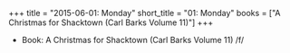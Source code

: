 +++
title = "2015-06-01: Monday"
short_title = "01: Monday"
books = ["A Christmas for Shacktown (Carl Barks Volume 11)"]
+++


* Book: A Christmas for Shacktown (Carl Barks Volume 11) /f/
